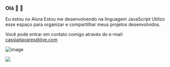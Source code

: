 ### Olá 👋 🥰

Eu estou no Alura
Estou me desenvolvendo na linguagem JavaScript 
Utilizo esse espaço para organizar e compartilhar meus projetos desenvolvidos.

Você pode entrar em contato comigo através do e-mail: cassiajtavares@live.com

![image]({https://img.shields.io/badge/Gmail-D14836?style=for-the-badge&logo=gmail&logoColor=white})

![](https://media.tenor.com/0HzTcVQ1D7sAAAAC/happy-sunday-good-morning.gif)

